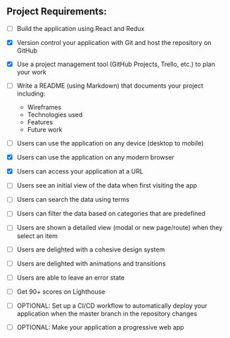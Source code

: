 ## Project Requirements:

- [ ] Build the application using React and Redux

- [x] Version control your application with Git and host the repository on GitHub

- [x] Use a project management tool (GitHub Projects, Trello, etc.) to plan your work

- [ ] Write a README (using Markdown) that documents your project including:

  - Wireframes
  - Technologies used
  - Features
  - Future work

- [ ] Users can use the application on any device (desktop to mobile)

- [x] Users can use the application on any modern browser

- [x] Users can access your application at a URL

- [ ] Users see an initial view of the data when first visiting the app

- [ ] Users can search the data using terms

- [ ] Users can filter the data based on categories that are predefined

- [ ] Users are shown a detailed view (modal or new page/route) when they select an item

- [ ] Users are delighted with a cohesive design system

- [ ] Users are delighted with animations and transitions

- [ ] Users are able to leave an error state

- [ ] Get 90+ scores on Lighthouse

- [ ] OPTIONAL: Set up a CI/CD workflow to automatically deploy your application when the master branch in the repository changes

- [ ] OPTIONAL: Make your application a progressive web app
